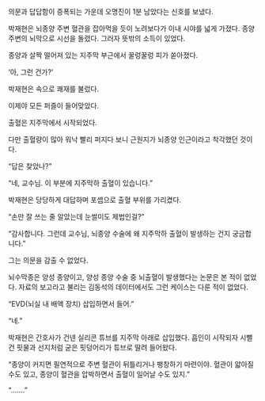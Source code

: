 의문과 답답함이 증폭되는 가운데 오명진이 1분 남았다는 신호를 보냈다.

박재현은 뇌종양 주변 혈관을 잡아먹을 듯이 노려보다가 이내 시야를 넓게 가졌다. 종양 주변의 뇌막으로 시선을 돌렸다. 그러자 뜻밖의 소득이 있었다.

종양과 살짝 떨어져 있는 지주막 부근에서 꿀렁꿀렁 피가 쏟아졌다.

‘아, 그런 건가?’

박재현은 속으로 쾌재를 불렀다.

이제야 모든 퍼즐이 들어맞았다.

출혈은 지주막에서 시작되었다.

다만 출혈량이 많아 워낙 빨리 퍼지다 보니 근원지가 뇌종양 인근이라고 착각했던 것이다.

“답은 찾았나?”

“네, 교수님. 이 부분에 지주막하 출혈이 있습니다.”

박재현은 당당하게 대답하며 포셉으로 출혈 부위를 가리켰다.

“손만 잘 쓰는 줄 알았는데 눈썰미도 제법인걸?”

“감사합니다. 그런데 교수님, 뇌종양 수술에 왜 지주막하 출혈이 발생하는 건지 궁금합니다.”

그는 의문을 감출 수 없었다.

뇌수막종은 양성 종양이고, 양성 종양 수술 중 뇌출혈이 발생했다는 논문은 본 적이 없었다. 자료의 보고라고 불리는 김동석의 데이터에서도 그런 케이스는 다룬 적이 없었다.

“EVD(뇌실 내 배액 장치) 삽입하면서 들어.”

“네.”

박재현은 간호사가 건넨 실리콘 튜브를 지주막 아래로 삽입했다. 흡인이 시작되자 시뻘건 핏물과 선지처럼 굳은 핏덩어리가 튜브로 딸려 들어왔다.

“종양이 커지면 필연적으로 주변 혈관이 뒤틀리거나 팽창하기 마련이야. 혈관이 얇아질 수도 있고, 종양이 혈관을 압박하면서 출혈이 일어날 수도 있지.”

“…….”